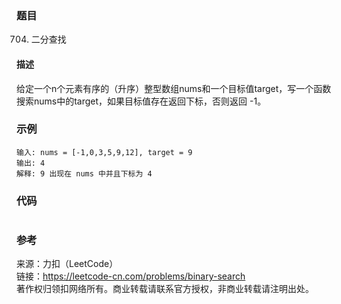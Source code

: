 ### 题目
704. 二分查找

#### 描述

给定一个n个元素有序的（升序）整型数组nums和一个目标值target，写一个函数搜索nums中的target，如果目标值存在返回下标，否则返回 -1。

### 示例
```config
输入: nums = [-1,0,3,5,9,12], target = 9
输出: 4
解释: 9 出现在 nums 中并且下标为 4
```

### 代码
```golang
```

### 参考
来源：力扣（LeetCode）  
链接：https://leetcode-cn.com/problems/binary-search  
著作权归领扣网络所有。商业转载请联系官方授权，非商业转载请注明出处。  
